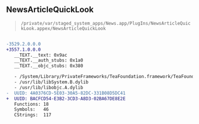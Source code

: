 ## NewsArticleQuickLook

> `/private/var/staged_system_apps/News.app/PlugIns/NewsArticleQuickLook.appex/NewsArticleQuickLook`

```diff

-3529.2.0.0.0
+3557.1.0.0.0
   __TEXT.__text: 0x9ac
   __TEXT.__auth_stubs: 0x1a0
   __TEXT.__objc_stubs: 0x380

   - /System/Library/PrivateFrameworks/TeaFoundation.framework/TeaFoundation
   - /usr/lib/libSystem.B.dylib
   - /usr/lib/libobjc.A.dylib
-  UUID: 4A0376CD-5E03-30A5-82DC-331B08D5DC41
+  UUID: BACFCD54-E3B2-3CD3-A8D3-02BA67DE8E2E
   Functions: 18
   Symbols:   46
   CStrings:  117

```

